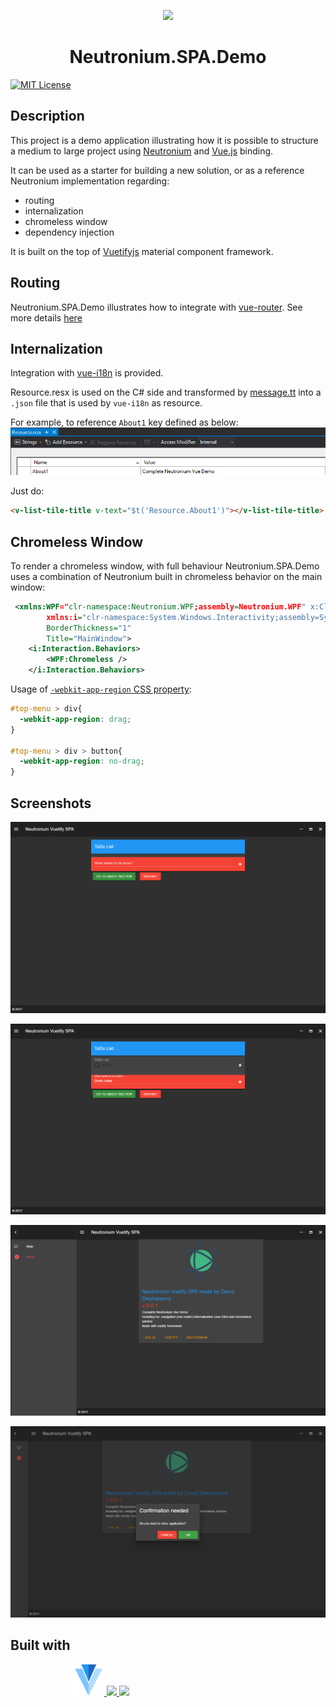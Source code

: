 <p align="center"><img width="100" src="https://raw.githubusercontent.com/NeutroniumCore/neutronium-vue/master/template/src/assets/logo.png"></p>
<h1 align="center">Neutronium.SPA.Demo</h1>


[![MIT License](https://img.shields.io/github/license/NeutroniumCore/Neutronium.SPA.Demo.svg)](https://github.com/NeutroniumCore/Neutronium.SPA.Demo/blob/master/LICENSE)

## Description

This project is a demo application illustrating how it is possible to structure a medium to large project using [Neutronium](https://github.com/NeutroniumCore/Neutronium) and [Vue.js](https://vuejs.org) binding.

It can be used as a starter for building a new solution, or as a reference Neutronium implementation regarding:
* routing
* internalization
* chromeless window
* dependency injection

It is built on the top of [Vuetifyjs](https://vuetifyjs.com) material component framework.


## Routing

Neutronium.SPA.Demo illustrates how to integrate with [vue-router](https://router.vuejs.org/en/).
See more details [here](./Documentation/Routing.md)

## Internalization

Integration with [vue-i18n](https://kazupon.github.io/vue-i18n/en/) is provided.


Resource.resx is used on the C# side and transformed by [message.tt](./Neutronium.SPA.Demo/View/Main/src/message.tt) into a `.json` file that is used by `vue-i18n` as resource.<br>

For example, to reference `About1` key defined as below:
<img src="./Screenshots/resource.png"><br>

Just do:

```HTML
<v-list-tile-title v-text="$t('Resource.About1')"></v-list-tile-title>
```

## Chromeless Window

To render a chromeless window, with full behaviour Neutronium.SPA.Demo uses a combination of Neutronium built in chromeless behavior on the main window:

```XML
 <xmlns:WPF="clr-namespace:Neutronium.WPF;assembly=Neutronium.WPF" x:Class="Neutronium.SPA.Demo.MainWindow"
        xmlns:i="clr-namespace:System.Windows.Interactivity;assembly=System.Windows.Interactivity"
        BorderThickness="1"
        Title="MainWindow">
    <i:Interaction.Behaviors>
        <WPF:Chromeless />
    </i:Interaction.Behaviors>
```
Usage of [`-webkit-app-region` CSS property](https://developer.chrome.com/apps/app_window):

```CSS
#top-menu > div{
  -webkit-app-region: drag;
}

#top-menu > div > button{
  -webkit-app-region: no-drag;
}
```

## Screenshots

<img src="./Screenshots/Screenshot1.png"><br>

<img src="./Screenshots/Screenshot2.png"><br>

<img src="./Screenshots/Screenshot3.png"><br>

<img src="./Screenshots/Screenshot5.png"><br>


## Built with

<p style="margin-left:100px;" align="">
<a href="https://vuetifyjs.com">
<img src="./Neutronium.SPA.Demo/View/Main/src/assets/v.png" height="50px">
</a>
<a href="https://github.com/NeutroniumCore/Neutronium">
<img src="https://raw.githubusercontent.com/NeutroniumCore/neutronium-vue/master/template/src/assets/logo.png" height="50px">
</a>
<a href="https://vuejs.org">
<img src="https://vuejs.org/images/logo.png" height="50px">
</a>
</p>




